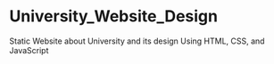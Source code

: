 # University_Website_Design
Static Website about University and its design Using HTML, CSS, and JavaScript
